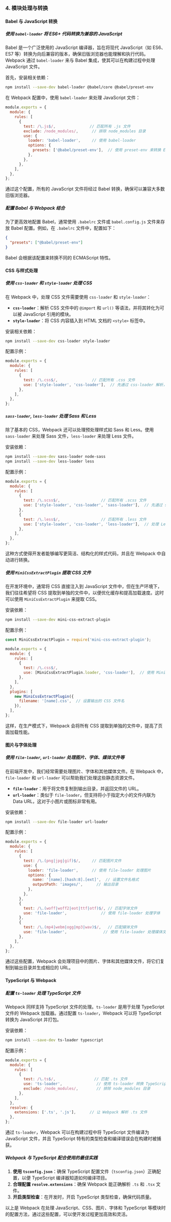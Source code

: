 ### 4. **模块处理与转换**

#### **Babel 与 JavaScript 转换**

##### **使用 `babel-loader` 将 ES6+ 代码转换为兼容的 JavaScript**

Babel 是一个广泛使用的 JavaScript 编译器，旨在将现代 JavaScript（如 ES6、ES7 等）转换为向后兼容的版本，确保旧版浏览器也能理解和执行代码。Webpack 通过 `babel-loader` 来与 Babel 集成，使其可以在构建过程中处理 JavaScript 文件。

首先，安装相关依赖：

```bash
npm install --save-dev babel-loader @babel/core @babel/preset-env
```

在 Webpack 配置中，使用 `babel-loader` 来处理 JavaScript 文件：

```js
module.exports = {
  module: {
    rules: [
      {
        test: /\.js$/,               // 匹配所有 .js 文件
        exclude: /node_modules/,      // 排除 node_modules 目录
        use: {
          loader: 'babel-loader',     // 使用 babel-loader
          options: {
            presets: ['@babel/preset-env'],  // 使用 preset-env 来转换 ES6+ 代码
          },
        },
      },
    ],
  },
};
```

通过这个配置，所有的 JavaScript 文件将经过 Babel 转换，确保可以兼容大多数旧版浏览器。

##### **配置 Babel 与 Webpack 结合**

为了更高效地配置 Babel，通常使用 `.babelrc` 文件或 `babel.config.js` 文件来存放 Babel 配置。例如，在 `.babelrc` 文件中，配置如下：

```json
{
  "presets": ["@babel/preset-env"]
}
```

Babel 会根据该配置来转换不同的 ECMAScript 特性。

#### **CSS 与样式处理**

##### **使用 `css-loader` 和 `style-loader` 处理 CSS**

在 Webpack 中，处理 CSS 文件需要使用 `css-loader` 和 `style-loader`：

- **`css-loader`**：解析 CSS 文件中的 `@import` 和 `url()` 等语法，并将其转化为可以被 JavaScript 引用的模块。
- **`style-loader`**：将 CSS 内容插入到 HTML 文档的 `<style>` 标签中。

安装相关依赖：

```bash
npm install --save-dev css-loader style-loader
```

配置示例：

```js
module.exports = {
  module: {
    rules: [
      {
        test: /\.css$/,               // 匹配所有 .css 文件
        use: ['style-loader', 'css-loader'],  // 先通过 css-loader 解析，再通过 style-loader 插入样式
      },
    ],
  },
};
```

##### **`sass-loader`, `less-loader` 处理 Sass 和 Less**

除了基本的 CSS，Webpack 还可以处理预处理样式如 Sass 和 Less。使用 `sass-loader` 来处理 Sass 文件，`less-loader` 来处理 Less 文件。

安装依赖：

```bash
npm install --save-dev sass-loader node-sass
npm install --save-dev less-loader less
```

配置示例：

```js
module.exports = {
  module: {
    rules: [
      {
        test: /\.scss$/,                  // 匹配所有 .scss 文件
        use: ['style-loader', 'css-loader', 'sass-loader'],  // 先通过 sass-loader 编译，再通过 css-loader 和 style-loader 处理
      },
      {
        test: /\.less$/,                  // 匹配所有 .less 文件
        use: ['style-loader', 'css-loader', 'less-loader'],  // 处理 Less 文件
      },
    ],
  },
};
```

这种方式使得开发者能够编写更简洁、结构化的样式代码，并且在 Webpack 中自动进行转换。

##### **使用 `MiniCssExtractPlugin` 提取 CSS 文件**

在开发环境中，通常将 CSS 直接注入到 JavaScript 文件中，但在生产环境下，我们往往希望将 CSS 提取到单独的文件中，以便优化缓存和提高加载速度。这时可以使用 `MiniCssExtractPlugin` 来提取 CSS。

安装依赖：

```bash
npm install --save-dev mini-css-extract-plugin
```

配置示例：

```js
const MiniCssExtractPlugin = require('mini-css-extract-plugin');

module.exports = {
  module: {
    rules: [
      {
        test: /\.css$/,
        use: [MiniCssExtractPlugin.loader, 'css-loader'],  // 使用 MiniCssExtractPlugin 提取 CSS
      },
    ],
  },
  plugins: [
    new MiniCssExtractPlugin({
      filename: '[name].css',  // 设置输出的 CSS 文件名
    }),
  ],
};
```

这样，在生产模式下，Webpack 会将所有 CSS 提取到单独的文件中，提高了页面加载性能。

#### **图片与字体处理**

##### **使用 `file-loader`, `url-loader` 处理图片、字体、媒体文件等**

在前端开发中，我们经常需要处理图片、字体和其他媒体文件。在 Webpack 中，`file-loader` 和 `url-loader` 可以帮助我们处理这些静态资源文件。

- **`file-loader`**：用于将文件复制到输出目录，并返回文件的 URL。
- **`url-loader`**：类似于 `file-loader`，但支持将小于指定大小的文件内联为 Data URL，这对于小图片或图标非常有用。

安装依赖：

```bash
npm install --save-dev file-loader url-loader
```

配置示例：

```js
module.exports = {
  module: {
    rules: [
      {
        test: /\.(png|jpg|gif)$/,     // 匹配图片文件
        use: {
          loader: 'file-loader',      // 使用 file-loader 处理图片
          options: {
            name: '[name].[hash:8].[ext]',  // 设置文件名格式
            outputPath: 'images/',      // 输出目录
          },
        },
      },
      {
        test: /\.(woff|woff2|eot|ttf|otf)$/, // 匹配字体文件
        use: 'file-loader',               // 使用 file-loader 处理字体
      },
      {
        test: /\.(mp4|webm|ogg|mp3|wav)$/,   // 匹配媒体文件
        use: 'file-loader',                // 使用 file-loader 处理媒体文件
      },
    ],
  },
};
```

通过这些配置，Webpack 会处理项目中的图片、字体和其他媒体文件，将它们复制到输出目录并生成相应的 URL。

#### **TypeScript 与 Webpack**

##### **配置 `ts-loader` 处理 TypeScript 文件**

Webpack 同样支持 TypeScript 文件的处理。`ts-loader` 是用于处理 TypeScript 文件的 Webpack 加载器。通过配置 `ts-loader`，Webpack 可以将 TypeScript 转换为 JavaScript 并打包。

安装依赖：

```bash
npm install --save-dev ts-loader typescript
```

配置示例：

```js
module.exports = {
  module: {
    rules: [
      {
        test: /\.ts$/,                 // 匹配 .ts 文件
        use: 'ts-loader',               // 使用 ts-loader 转换 TypeScript 代码
        exclude: /node_modules/,        // 排除 node_modules 目录
      },
    ],
  },
  resolve: {
    extensions: ['.ts', '.js'],      // 让 Webpack 解析 .ts 文件
  },
};
```

通过 `ts-loader`，Webpack 可以在构建过程中将 TypeScript 文件编译为 JavaScript 文件，并且 TypeScript 特有的类型检查和编译错误会在构建时被捕获。

##### **Webpack 与 TypeScript 配合使用的最佳实践**

1. **使用 `tsconfig.json`**：确保 TypeScript 配置文件（`tsconfig.json`）正确配置，以便 TypeScript 编译器知道如何编译项目。
2. **合理配置 `resolve.extensions`**：确保 Webpack 能正确解析 `.ts` 和 `.tsx` 文件。
3. **开启类型检查**：在开发时，开启 TypeScript 类型检查，确保代码质量。

以上是 Webpack 在处理 JavaScript、CSS、图片、字体和 TypeScript 等模块时的配置方法，通过这些配置，可以使开发过程更加高效和灵活。
